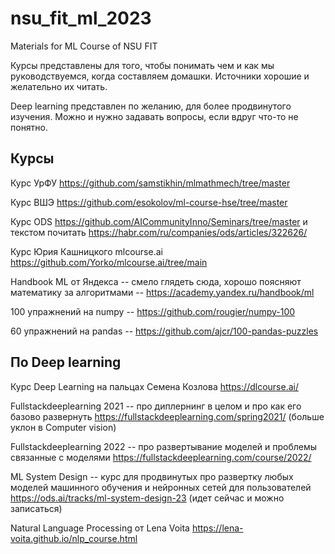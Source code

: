 # nsu_fit_ml_2023
Materials for ML Course of NSU FIT

Курсы представлены для того, чтобы понимать чем и как мы руководствуемся, когда составляем домашки. Источники хорошие и желательно их читать.

Deep learning представлен по желанию, для более продвинутого изучения. Можно и нужно задавать вопросы, если вдруг что-то не понятно.

## Курсы

Курс УрФУ https://github.com/samstikhin/mlmathmech/tree/master

Курс ВШЭ https://github.com/esokolov/ml-course-hse/tree/master

Курс ODS https://github.com/AICommunityInno/Seminars/tree/master и текстом почитать https://habr.com/ru/companies/ods/articles/322626/

Курс Юрия Кашницкого mlcourse.ai https://github.com/Yorko/mlcourse.ai/tree/main

Handbook ML от Яндекса -- смело глядеть сюда, хорошо поясняют математику за алгоритмами -- https://academy.yandex.ru/handbook/ml

100 упражнений на numpy -- https://github.com/rougier/numpy-100

60 упражнений на pandas -- https://github.com/ajcr/100-pandas-puzzles


## По Deep learning

Курс Deep Learning на пальцах Семена Козлова https://dlcourse.ai/ 

Fullstackdeeplearning 2021 -- про диплернинг в целом и про как его базово развернуть https://fullstackdeeplearning.com/spring2021/ (больше уклон в Computer vision)

Fullstackdeeplearning 2022 -- про развертывание моделей и проблемы связанные с моделями https://fullstackdeeplearning.com/course/2022/

ML System Design -- курс для продвинутых про развертку любых моделей машинного обучения и нейронных сетей для пользователей https://ods.ai/tracks/ml-system-design-23 (идет сейчас и можно записаться)

Natural Language Processing от Lena Voita https://lena-voita.github.io/nlp_course.html
